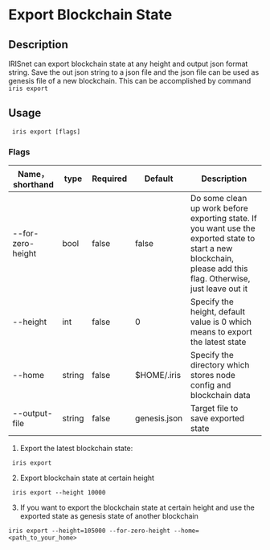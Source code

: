 # Export Blockchain State

## Description

IRISnet can export blockchain state at any height and output json format string. Save the out json string to a json file and the json file can be used as genesis file of a new blockchain. This can be accomplished by command `iris export`

## Usage
```		
 iris export [flags]
```
### Flags

  | Name，shorthand     | type   | Required | Default  | Description    |		
 | ------------------- | -----  | -------- | -------- | -------------- |		
 | --for-zero-height   | bool   | false    | false    | Do some clean up work before exporting state. If you want use the exported state to start a new blockchain, please add this flag. Otherwise, just leave out it |		
 | --height            | int    | false    | 0        | Specify the height, default value is 0 which means to export the latest state |		
 | --home              | string | false    | $HOME/.iris       | Specify the directory which stores node config and blockchain data |		
 | --output-file       | string | false    | genesis.json |  Target file to save exported state |
  
1. Export the latest blockchain state:
```		
 iris export		
```

2. Export blockchain state at certain height 

```		
 iris export --height 10000		
```

3. If you want to export the blockchain state at certain height  and use the exported state as genesis state of another blockchain
```		
iris export --height=105000 --for-zero-height --home=<path_to_your_home>	
```